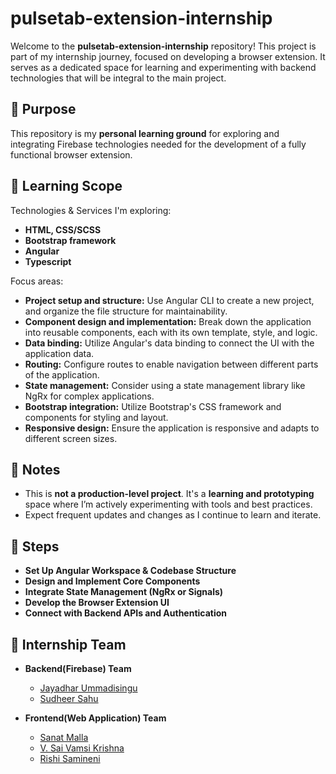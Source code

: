 # pulsetab-extension-internship

Welcome to the **pulsetab-extension-internship** repository! This project is part of my internship journey, focused on developing a browser extension. It serves as a dedicated space for learning and experimenting with backend technologies that will be integral to the main project.

## 🚀 Purpose

This repository is my **personal learning ground** for exploring and integrating Firebase technologies needed for the development of a fully functional browser extension.

## 🧠 Learning Scope

Technologies & Services I'm exploring:

* **HTML, CSS/SCSS**
* **Bootstrap framework**
* **Angular**
* **Typescript**

Focus areas:

* **Project setup and structure:** Use Angular CLI to create a new project, and organize the file structure for maintainability.
* **Component design and implementation:** Break down the application into reusable components, each with its own template, style, and logic.
* **Data binding:** Utilize Angular's data binding to connect the UI with the application data.
* **Routing:** Configure routes to enable navigation between different parts of the application.
* **State management:** Consider using a state management library like NgRx for complex applications.
* **Bootstrap integration:** Utilize Bootstrap's CSS framework and components for styling and layout.
* **Responsive design:** Ensure the application is responsive and adapts to different screen sizes.

## 📌 Notes

* This is **not a production-level project**. It's a **learning and prototyping** space where I’m actively experimenting with tools and best practices.
* Expect frequent updates and changes as I continue to learn and iterate.

## 📍 Steps

* **Set Up Angular Workspace & Codebase Structure**
* **Design and Implement Core Components**
* **Integrate State Management (NgRx or Signals)**
* **Develop the Browser Extension UI**
* **Connect with Backend APIs and Authentication**

## 👥 Internship Team

- **Backend(Firebase) Team**
  - [Jayadhar Ummadisingu](https://github.com/U-Jayadhar)
  - [Sudheer Sahu](https://github.com/SUDHEERSAHU-123)

- **Frontend(Web Application) Team**
  - [Sanat Malla](https://github.com/Sanat1314)
  - [V. Sai Vamsi Krishna](https://github.com/Vamsi-1392)
  - [Rishi Samineni](https://github.com/RishiSamineni)
